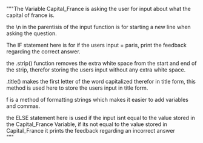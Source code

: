 """The Variable Capital_France is asking the user for input about what the capital of france is.

the \n in the parentisis of the input function is for starting a new line when asking the question.

The IF statement here is for if the users input = paris, print the feedback regarding the correct answer.

the .strip() function removes the extra white space from the start and end of the strip,
therefor storing the users input without any extra white space.

.title() makes the first letter of the word capitalized therefor in title form,
this method is used here to store the users input in title form.

f is a method of formatting strings which makes it easier to add variables and commas.

the ELSE statement here is used if the input isnt equal to the value stored in the Capital_France Variable,
if its not equal to the value stored in Capital_France it prints the feedback regarding an incorrect answer  
"""
